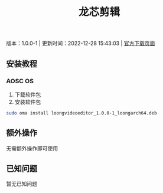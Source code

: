﻿---
id: 1392
title: 龙芯剪辑
toc: true
weight: 1392
---

版本：1.0.0-1 | 更新时间：2022-12-28 15:43:03 | [官方下载页面](http://app.loongapps.cn/#/detail/1392)

## 安装教程 

### AOSC OS 

1. 下载软件包
2. 安装软件包

```bash
sudo oma install loongvideoeditor_1.0.0-1_loongarch64.deb
```

## 额外操作

无需额外操作即可使用

## 已知问题

暂无已知问题

